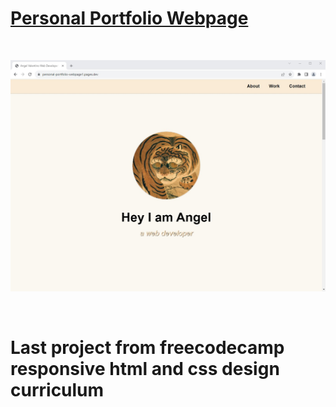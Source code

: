 # [Personal Portfolio Webpage](https://personal-portfolio-webpage1.pages.dev/)

<br>

![webpage screenshot](images/webpage-screenshot.jpg)

<br>

# Last project from freecodecamp responsive html and css design curriculum
